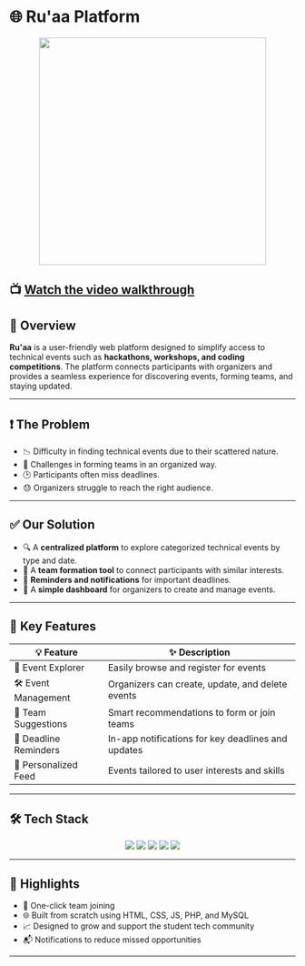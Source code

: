 # 🌐 Ru'aa Platform

<p align="center">
  <img src="https://github.com/user-attachments/assets/56169d95-e4bb-44a8-996b-d33731f0005b" width="400"/>
</p>


📺 [Watch the video walkthrough](https://youtu.be/dVwy-euJjhg)
---

## 📝 Overview

**Ru'aa** is a user-friendly web platform designed to simplify access to technical events such as **hackathons, workshops, and coding competitions**. The platform connects participants with organizers and provides a seamless experience for discovering events, forming teams, and staying updated.

---

## ❗ The Problem

- 📉 Difficulty in finding technical events due to their scattered nature.
- 🧩 Challenges in forming teams in an organized way.
- 🕑 Participants often miss deadlines.
- 😓 Organizers struggle to reach the right audience.

---

## ✅ Our Solution

- 🔍 A **centralized platform** to explore categorized technical events by type and date.
- 🤝 A **team formation tool** to connect participants with similar interests.
- 🔔 **Reminders and notifications** for important deadlines.
- 🎯 A **simple dashboard** for organizers to create and manage events.

---

## 🚀 Key Features

| 💡 Feature              | ✨ Description                                                     |
|------------------------|-------------------------------------------------------------------|
| 📅 Event Explorer       | Easily browse and register for events                             |
| 🛠 Event Management     | Organizers can create, update, and delete events                  |
| 🤝 Team Suggestions     | Smart recommendations to form or join teams                       |
| 🔔 Deadline Reminders   | In-app notifications for key deadlines and updates                |
| 🧾 Personalized Feed    | Events tailored to user interests and skills                      |

---

## 🛠️ Tech Stack

<p align="center">
  <img src="https://img.shields.io/badge/HTML5-E34F26?style=for-the-badge&logo=html5&logoColor=white"/>
  <img src="https://img.shields.io/badge/CSS3-1572B6?style=for-the-badge&logo=css3&logoColor=white"/>
  <img src="https://img.shields.io/badge/JavaScript-F7DF1E?style=for-the-badge&logo=javascript&logoColor=black"/>
  <img src="https://img.shields.io/badge/PHP-777BB4?style=for-the-badge&logo=php&logoColor=white"/>
  <img src="https://img.shields.io/badge/MySQL-4479A1?style=for-the-badge&logo=mysql&logoColor=white"/>
</p>

---

## 🌟 Highlights

- 🔗 One-click team joining
- 🌐 Built from scratch using HTML, CSS, JS, PHP, and MySQL
- 📈 Designed to grow and support the student tech community
- 📬 Notifications to reduce missed opportunities

---

